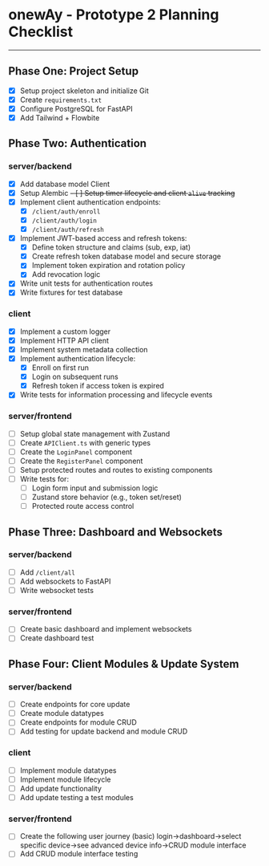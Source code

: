 # onewAy - Prototype 2 Planning Checklist

---

## Phase One: Project Setup

- [x] Setup project skeleton and initialize Git
- [x] Create `requirements.txt`
- [x] Configure PostgreSQL for FastAPI
- [x] Add Tailwind + Flowbite

## Phase Two: Authentication

### server/backend

- [x] Add database model Client
- [x] Setup Alembic
~~- [ ] Setup timer lifecycle and client `alive` tracking~~
- [x] Implement client authentication endpoints:
  - [x] `/client/auth/enroll`
  - [x] `/client/auth/login`
  - [x] `/client/auth/refresh`
- [x] Implement JWT-based access and refresh tokens:
  - [x] Define token structure and claims (sub, exp, iat)
  - [x] Create refresh token database model and secure storage
  - [x] Implement token expiration and rotation policy
  - [x] Add revocation logic
- [x] Write unit tests for authentication routes
- [x] Write fixtures for test database

### client

- [x] Implement a custom logger
- [x] Implement HTTP API client
- [x] Implement system metadata collection
- [x] Implement authentication lifecycle:
  - [x] Enroll on first run
  - [x] Login on subsequent runs
  - [x] Refresh token if access token is expired
- [x] Write tests for information processing and lifecycle events

### server/frontend

- [ ] Setup global state management with Zustand
- [ ] Create `APIClient.ts` with generic types
- [ ] Create the `LoginPanel` component
- [ ] Create the `RegisterPanel` component
- [ ] Setup protected routes and routes to existing components
- [ ] Write tests for:
  - [ ] Login form input and submission logic
  - [ ] Zustand store behavior (e.g., token set/reset)
  - [ ] Protected route access control

## Phase Three: Dashboard and Websockets

### server/backend

- [ ] Add `/client/all`
- [ ] Add websockets to FastAPI
- [ ] Write websocket tests

### server/frontend

- [ ] Create basic dashboard and implement websockets
- [ ] Create dashboard test

## Phase Four: Client Modules & Update System

### server/backend

- [ ] Create endpoints for core update
- [ ] Create module datatypes
- [ ] Create endpoints for module CRUD
- [ ] Add testing for update backend and module CRUD

### client

- [ ] Implement module datatypes
- [ ] Implement module lifecycle
- [ ] Add update functionality
- [ ] Add update testing a test modules

### server/frontend

- [ ] Create the following user journey (basic) login->dashboard->select specific device->see advanced device info->CRUD module interface
- [ ] Add CRUD module interface testing
